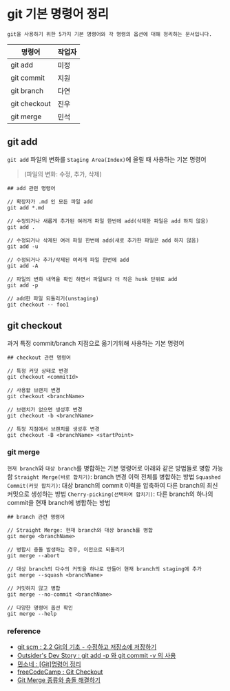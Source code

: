 # git 기본 명령어 정리

`git을 사용하기 위한 5가지 기본 명령어와 각 명령의 옵션에 대해 정리하는 문서입니다.`

| 명령어       | 작업자 |
|--------------|--------|
| git add      | 미정   |
| git commit   | 지원   |
| git branch   | 다연   |
| git checkout | 진우   |
| git merge    | 민석   |


## git add
`git add` 파일의 변화를 `Staging Area(Index)`에 올릴 때 사용하는 기본 명령어  
> (파일의 변화: 수정, 추가, 삭제)

```
## add 관련 명령어
	
// 확장자가 .md 인 모든 파일 add
git add *.md
	
// 수정되거나 새롭게 추가된 여러개 파일 한번에 add(삭제한 파일은 add 하지 않음)
git add .
	
// 수정되거나 삭제된 여러 파일 한번에 add(새로 추가한 파일은 add 하지 않음)
git add -u
	
// 수정되거나 추가/삭제된 여러개 파일 한번에 add
git add -A
	
// 파일의 변화 내역을 확인 하면서 파일보다 더 작은 hunk 단위로 add
git add -p
	
// add한 파일 되돌리기(unstaging)
git checkout -- foo1
```

## git checkout

과거 특정 commit/branch 지점으로 옮기기위해 사용하는 기본 명령어  

```
## checkout 관련 명령어

// 특정 커밋 상태로 변경
git checkout <commitId>

// 사용할 브랜치 변경
git checkout <branchName>

// 브랜치가 없으면 생성후 변경
git checkout -b <branchName>

// 특정 지점에서 브랜치를 생성후 변경
git checkout -B <branchName> <startPoint>
```

### git merge

`현재 branch`와 `대상 branch`를 병합하는 기본 명령어로 아래와 같은 방법들로 병합 가능함
`Straight Merge(바로 합치기)`: branch 변경 이력 전체를 병합하는 방법
`Squashed Commit(커밋 합치기)`: 대상 branch의 commit 이력을 압축하여 다른 branch의 최신 커밋으로 생성하는 방법
`Cherry-picking(선택하여 합치기)`: 다른 branch의 하나의 commit을 현재 branch에 병합하는 방법

```
## branch 관련 명령어

// Straight Merge: 현재 branch와 대상 branch를 병합
git merge <branchName>

// 병합시 충돌 발생하는 경우, 이전으로 되돌리기
git merge --abort

// 대상 branch의 다수의 커밋을 하나로 만들어 현재 branch의 staging에 추가
git merge --squash <branchName>

// 커밋하지 않고 병합
git merge --no-commit <branchName>

// 다양한 명령어 옵션 확인
git merge --help
```



### reference

* [git scm : 2.2 Git의 기초 - 수정하고 저장소에 저장하기](https://git-scm.com/book/ko/v2/Git의-기초-수정하고-저장소에-저장하기)
* [Outsider's Dev Story : git add -p 와 git commit -v 의 사용](https://blog.outsider.ne.kr/1247)
* [민소네 : [Git]명령어 정리](http://minsone.github.io/git/git-command-list)
* [freeCodeCamp : Git Checkout](https://guide.freecodecamp.org/git/git-checkout/)
* [Git Merge 종류와 충돌 해결하기](https://mobicon.tistory.com/106)
